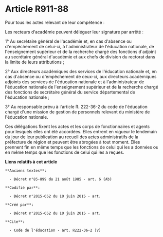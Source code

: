 # Article R911-88

Pour tous les actes relevant de leur compétence :

Les recteurs d'académie peuvent déléguer leur signature par arrêté :

1° Au secrétaire général de l'académie et, en cas d'absence ou d'empêchement de celui-ci, à l'administrateur de l'éducation
nationale, de l'enseignement supérieur et de la recherche chargé des fonctions d'adjoint au secrétaire général d'académie et
aux chefs de division du rectorat dans la limite de leurs attributions ;

2° Aux directeurs académiques des services de l'éducation nationale et, en cas d'absence ou d'empêchement de ceux-ci, aux
directeurs académiques adjoints des services de l'éducation nationale et à l'administrateur de l'éducation nationale de
l'enseignement supérieur et de la recherche chargé des fonctions de secrétaire général du service départemental de
l'éducation nationale ;

3° Au responsable prévu à l'article R. 222-36-2 du code de l'éducation chargé d'une mission de gestion de personnels relevant
du ministère de l'éducation nationale.

Ces délégations fixent les actes et les corps de fonctionnaires et agents pour lesquels elles ont été accordées. Elles
entrent en vigueur le lendemain du jour de leur publication au recueil des actes administratifs de la préfecture de région et
peuvent être abrogées à tout moment. Elles prennent fin en même temps que les fonctions de celui qui les a données ou en même
temps que les fonctions de celui qui les a reçues.

**Liens relatifs à cet article**

	**Anciens textes**:

	  - Décret n°85-899 du 21 août 1985 - art. 6 (Ab)

	**Codifié par**:

	  - Décret n°2015-652 du 10 juin 2015 - art.

	**Créé par**:

	  - Décret n°2015-652 du 10 juin 2015 - art.

	**Cite**:

	  - Code de l'éducation - art. R222-36-2 (V)
